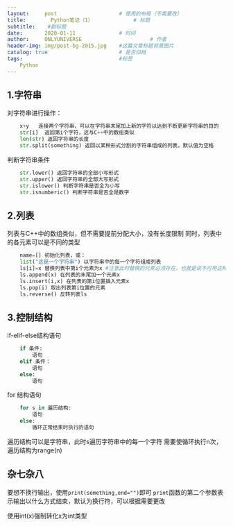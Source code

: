 ```yaml
---
layout:     post                    # 使用的布局（不需要改）
title:        Python笔记（1）             # 标题 
subtitle:    #副标题
date:       2020-01-11              # 时间
author:     ONLYUNIVERSE                      # 作者
header-img: img/post-bg-2015.jpg    #这篇文章标题背景图片
catalog: true                       # 是否归档
tags:                               #标签
    Python
---
```

## 1.字符串

对字符串进行操作：

```python
    x+y   连接两个字符串，可以在字符串末尾加上新的字符以达到不断更新字符串的目的
    str[i]  返回第i个字符，这与C++中的数组类似
    len(str) 返回字符串的长度
    str.split(something) 返回以某种形式分割的字符串组成的列表，默认值为空格
```

判断字符串条件

```python
    str.lower() 返回字符串的全部小写形式
    str.upper() 返回字符串的全部大写形式
    str.islower() 判断字符串是否全为小写
    str.isnumberic() 判断字符串是否全是数字
```

## 2.列表

列表与C++中的数组类似，但不需要提前分配大小，没有长度限制
同时，列表中的各元素可以是不同的类型

```python
    name=[] 初始化列表，或：
    list("这是一个字符串") 以字符串中的每一个字符组成列表
    ls[i]=x 替换列表中第i个元素为x #注意此时替换的元素必须存在，也就是说不可用这种方式增加元素  
    ls.append(x) 在列表的末尾加一个元素x
    ls.insert(i,x) 在列表的第i位置插入元素x
    ls.pop(i) 取出列表第i位置的元素
    ls.reverse() 反转列表ls
```

## 3.控制结构

if-elif-else结构语句

```python
    if 条件:
        语句
    elif 条件：
        语句
    else:
        语句
```

for 结构语句

```python
    for s in 遍历结构:
        语句
    else:
        循环正常结束时执行的语句
```

遍历结构可以是字符串，此时s遍历字符串中的每一个字符
需要使循环执行n次，遍历结构为range(n)

## 杂七杂八

要想不换行输出，使用`print(something,end="")`即可
`print`函数的第二个参数表示输出以什么方式结束，默认为换行符，可以根据需要更改

使用int(x)强制转化x为int类型
